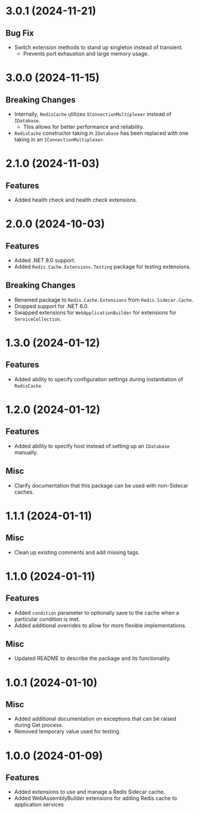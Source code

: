 # 3.0.1 (2024-11-21)
## Bug Fix
- Switch extension methods to stand up singleton instead of transient.
  - Prevents port exhaustion and large memory usage.

# 3.0.0 (2024-11-15)
## Breaking Changes
- Internally, `RedisCache` utilizes `IConnectionMultiplexer` instead of `IDatabase`.
  - This allows for better performance and reliability.
- `RedisCache` constructor taking in `IDatabase` has been replaced with one taking in an `IConnectionMultiplexer`.

# 2.1.0 (2024-11-03)
## Features
- Added health check and health check extensions.

# 2.0.0 (2024-10-03)
## Features
- Added .NET 8.0 support.
- Added `Redis.Cache.Extensions.Testing` package for testing extensions.

## Breaking Changes
- Renamed package to `Redis.Cache.Extensions` from `Redis.Sidecar.Cache`.
- Dropped support for .NET 6.0.
- Swapped extensions for `WebApplicationBuilder` for extensions for `ServiceCollection`.

# 1.3.0 (2024-01-12)
## Features
- Added ability to specify configuration settings during instantiation of `RedisCache`

# 1.2.0 (2024-01-12)
## Features
- Added ability to specify host instead of setting up an `IDatabase` manually.

## Misc
- Clarify documentation that this package can be used with non-Sidecar caches.

# 1.1.1 (2024-01-11)
## Misc
- Clean up existing comments and add missing tags.

# 1.1.0 (2024-01-11)
## Features
- Added `condition` parameter to optionally save to the cache when a particular condition is met.
- Added additional overrides to allow for more flexible implementations.

## Misc
- Updated README to describe the package and its functionality.

# 1.0.1 (2024-01-10)
## Misc
- Added additional documentation on exceptions that can be raised during Get process.
- Removed temporary value used for testing.

# 1.0.0 (2024-01-09)
## Features
- Added extensions to use and manage a Redis Sidecar cache.
- Added WebAssemblyBuilder extensions for adding Redis cache to application services